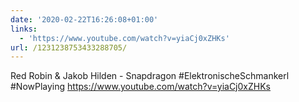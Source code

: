 ```yaml
---
date: '2020-02-22T16:26:08+01:00'
links:
  - 'https://www.youtube.com/watch?v=yiaCj0xZHKs'
url: /1231238753433288705/
---
```

Red Robin &amp; Jakob Hilden - Snapdragon #ElektronischeSchmankerl #NowPlaying https://www.youtube.com/watch?v=yiaCj0xZHKs
